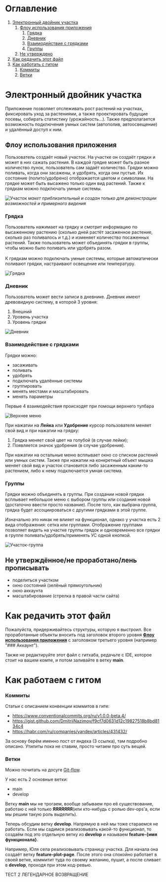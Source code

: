 # Оглавление

1. [Электронный двойник участка](#электронный-двойник-участка)
    1. [Флоу использования приложения](#флоу-использования-приложения)
        1. [Грядка](#грядка)
        2. [Дневник](#дневник)
        3. [Взаимодействие с грядками](#взаимодействие-с-грядками)
        4. [Группы](#группы)
    2. [Не утверждено](#не-утверждённоене-проработанолень-прописывать)
2. [Как редачить этот файл](#как-редачить-этот-файл)
3. [Как работать с гитом](#как-работаем-с-гитом)
    1. [Коммиты](#коммиты)
    2. [Ветки](#ветки)

# Электронный двойник участка

Приложение позволяет отслеживать рост растений на участках, фиксировать уход за растениями, а также проектировать будущие посевы, собирать статистику (урожайность...). Также предполагается возможность подключения умных систем (автополив, автоосвещение) и удалённый доступ к ним.

## Флоу использования приложения

Пользователь создаёт новый участок. На участке он создаёт грядки и может в них сажать растения. В каждой грядке может быть разное количество лунок, пользователь сам задаёт количество. Грядки можно поливать, когда они засажены, и удобрять, когда они пустые. Их состояние (полито/удобрено) отображается цветом и символами. На грядке может быть высажено только один вид растений. Также к грядкам можно подключать умные системы. 


![Участок](Images/Участок.png)
<i>макет приблизительный и создан только для демонстрации возможностей и примерного видения</i>

### Грядка

Пользователь нажимает на грядку и смотрит информацию по высаженному растению (сколько дней растёт засаженное растение, сколько раз поливалось и т.д.) и изменяет количество посаженных растений. Также пользователь может объединять грядки в группы, чтобы можно было поливать или удобрять разом.
<br><br> К грядкам можно подключать умные системы, которые автоматически поливают грядки, настраивают освещение или температуру.


![Грядка](Images/Карточка-грядки.png)

### Дневник

Пользователь может вести записи в дневнике. Дневник имеют древовидную систему, в которой 3 уровня:

1. Внешний
2. Уровень участка
3. Уровень грядки


![Дневник](Images/Заметка.png)

### Взаимодействие с грядками

Грядки можно:
* засаживать
* поливать
* удобрять
* подключать удалённые системы
* группировать
* менять местами и масштабировать
* менять параметры

Первые 4 взаимодействия происходят при помощи верхнего тулбара

 ![Верхнее меню](Images/Верхнее-меню.png)

При нажатии на <b>Лейка</b> или <b>Удобрение</b> курсор пользователя меняет свой вид и при нажатии на грядку:
1. Грядка меняет свой цвет на голубой (в случае лейки);
2. Появляется значок удобрения (в случае удобрения).


При нажатии на остальные меню всплывает окно со списком растений или умных систем. Также при нажатии на конкретный объект мышка меняет свой вид и участок становится либо засаженным каким-то растением, либо к нему подключается умная система.

### Группы

Грядки можно объединять в группы. При создании новой грядки всплывает небольшое меню с выбором группы или создания новой (достаточно ввести просто название). После того, как выбрана группа, грядка будет ассоциироваться с другими грядками в этой группе.

Изначально это никак не влияет на функционал, однако у участка есть 2 вида отображения: сетка или группами. Отображение группами позволяет видеть на участке группы грядок и одновременно все грядки в группе поливать/удобрять/применять УС одной кнопкой.

![Участок-группа](Images/Участок-группа.png)

## Не утверждённое/не проработано/лень прописывать

* поделиться участком
* окно состояний (зелёный прямоугольник)
* окно аккаунта
* масштабирование (стрелка в правой части сайта)

# Как редачить этот файл

Пожалуйста, придерживайтесь структуры, которую я выстроил. Все проработанные объекты вносить под заголовок второго уровня [<b>Флоу использования приложения</b>](#флоу-использования-приложения) с заголовком третьего уровня (например "### Аккаунт").

Также не редактируйте этот файл с гитхаба, редачьте с IDE, которое стоит на вашем компе, и потом заливайте в ветку <b>main</b>.

# Как работаем с гитом

### Коммиты

Статьи с описанием конвенции коммитов в гите:
* <https://www.conventionalcommits.org/ru/v1.0.0-beta.4/>
* <https://gist.github.com/DmitriiNazimov/f9cf7d0631d12c19827518b8bd8134c4>
* <https://habr.com/ru/companies/yandex/articles/431432/>

За основу берём именно пост от яндеха (3 ссылка), там подробно описано. Утилиты пока не ставим, просто читаем про суть вещей.

### Ветки

Можно почитать на досуге [Git-flow](https://nvie.com/posts/a-successful-git-branching-model/).

У нас есть 2 основные ветки:
* main
* develop

Ветку <b>main</b> мы не трогаем, вообще забываем про её существование, работаю с ней только <b>ЯЯЯЯЯЯЯ</b>(или кто-нибудь с ролью dev-ops'а, если мы решим такую роль выделить).

Теперь обсудим ветку <b>develop</b>. Напрямую в ней мы тоже стараемся не работать. Если мы садимся реализовывать какой-то функционал, то создаём под это отдельную ветку из <b>develop</b> и называем <b>feature-{имя функционала}</b>. 

Например, Юля села реализовывать страницу участка. Для начала она создаёт ветку <b>feature-plot-page</b>. После этого она спокойно работает в своей ветке, коммитит туда по своему желанию, пушит, а после сливает в <b>develop</b>, проходя при этом код-ревью. 

ТЕСТ 2 ЛЕГЕНДАРНОЕ ВОЗВРАЩЕНИЕ